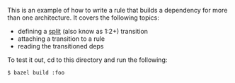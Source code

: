 This is an example of how to write a rule that builds a dependency for more than one
architecture. It covers the following topics:
- defining a
  [split](https://docs.bazel.build/skylark/config.html#defining-12-transitions)
  (also know as 1:2+) transition
- attaching a transition to a rule
- reading the transitioned deps

To test it out, cd to this directory and run the following:
```
$ bazel build :foo
```
